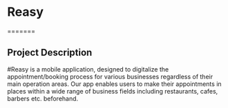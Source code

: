 
# Reasy
=======
## Project Description
#Reasy is a mobile application, designed to digitalize the appointment/booking process for
various businesses regardless of their main operation areas. Our app enables users to make their
appointments in places within a wide range of business fields including restaurants, cafes, barbers
etc. beforehand.

